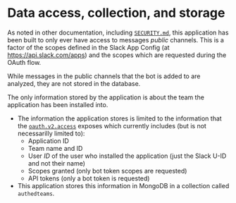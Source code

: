 # Data access, collection, and storage

As noted in other documentation, including [`SECURITY.md`](SECURITY.md), this application has been built to only ever have access to messages _public_ channels. This is a factor of the scopes defined in the Slack App Config (at https://api.slack.com/apps) and the scopes which are requested during the OAuth flow.

While messages in the public channels that the bot is added to are analyzed, they are not stored in the database.

The only information stored by the application is about the team the application has been installed into.
- The information the application stores is limited to the information that the [`oauth.v2.access`](https://api.slack.com/methods/oauth.v2.access) exposes which currently includes (but is not necessarilly limited to):
  - Application ID
  - Team name and ID
  - User _ID_ of the user who installed the application (just the Slack U-ID and not their name)
  - Scopes granted (only bot token scopes are requested)
  - API tokens (only a bot token is requested)
- This application stores this information in MongoDB in a collection called `authedteams`.